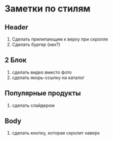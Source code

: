 # Заметки по стилям

## Header
1. Cделать прилипающим к верху при скролле
2. Сделать бургер (нах?)

## 2 Блок
1. сделать видео вместо фото
2. сделать якорь-ссылку на каталог

## Популярные продукты
1. сделать слайдером

## Body
1. сделать кнопку, которая скролит наверх